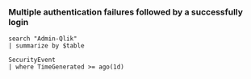 ### Multiple authentication failures followed by a successfully login

```
search "Admin-Qlik"
| summarize by $table

SecurityEvent
| where TimeGenerated >= ago(1d)
```
